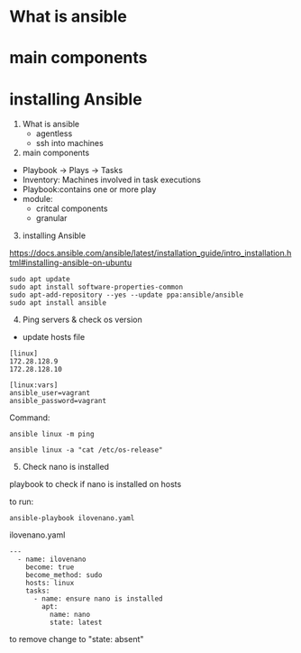 # What is ansible
# main components
# installing Ansible

1. What is ansible
   * agentless
   * ssh into machines 
2. main components
  * Playbook -> Plays -> Tasks
  * Inventory: Machines involved in task executions
  * Playbook:contains one or more play
  * module: 
    * critcal components
    * granular
  
3. installing Ansible

https://docs.ansible.com/ansible/latest/installation_guide/intro_installation.html#installing-ansible-on-ubuntu
```
sudo apt update
sudo apt install software-properties-common
sudo apt-add-repository --yes --update ppa:ansible/ansible
sudo apt install ansible
```

4. Ping servers & check os version
* update hosts file
```
[linux]
172.28.128.9
172.28.128.10

[linux:vars]
ansible_user=vagrant
ansible_password=vagrant
```

Command:
```
ansible linux -m ping

ansible linux -a "cat /etc/os-release"
```

5. Check nano is installed

playbook to check if nano is installed on hosts

to run: 
```
ansible-playbook ilovenano.yaml
```

ilovenano.yaml
```
---
  - name: ilovenano    
    become: true       
    become_method: sudo
    hosts: linux       
    tasks:
      - name: ensure nano is installed
        apt:
          name: nano
          state: latest
```
to remove change to "state: absent"
